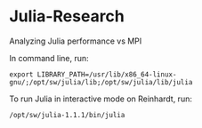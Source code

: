 # Julia-Research
Analyzing Julia performance vs MPI


In command line, run:

```
export LIBRARY_PATH=/usr/lib/x86_64-linux-gnu/;/opt/sw/julia/lib;/opt/sw/julia/lib/julia
```
To run Julia in interactive mode on Reinhardt, run:
```
/opt/sw/julia-1.1.1/bin/julia
```

